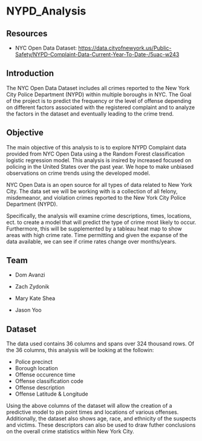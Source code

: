 # NYPD_Analysis

## Resources

- NYC Open Data Dataset: https://data.cityofnewyork.us/Public-Safety/NYPD-Complaint-Data-Current-Year-To-Date-/5uac-w243 

## Introduction

The NYC Open Data Dataset includes all crimes reported to the New York City Police Department (NYPD) within multiple boroughs in NYC. The Goal of the project is to predict the frequency or the level of offense depending on different factors associated with the registered complaint and to analyze the factors in the dataset and eventually leading to the crime trend. 

## Objective

The main objective of this analysis to is to explore NYPD Complaint data provided from NYC Open Data using a the Random Forest classification logistic regression model. This analysis is insired by increased focused on policing in the United States over the past year. We hope to make unbiased observations on crime trends using the developed model.

NYC Open Data is an open source for all types of data related to New York City. The data set we will be working with is a collection of all felony, misdemeanor, and violation crimes reported to the New York City Police Department (NYPD).

Specifically, the analysis will examine crime descriptions, times, locations, ect. to create a model that will predict the type of crime most likely to occur. Furthermore, this will be supplemented by a tableau heat map to show areas with high crime rate. Time permitting and given the expanse of the data available, we can see if crime rates change over months/years.

## Team

- Dom Avanzi

- Zach Zydonik 

- Mary Kate Shea

- Jason Yoo

## Dataset
The data used contains 36 columns and spans over 324 thousand rows. Of the 36 columns, this analysis will be looking at the followin:
* Police precinct
* Borough location
* Offense occurence time
* Offense classification code
* Offense description
* Offense Latitude & Longitude

Using the above columns of the dataset will allow the creation of a predictive model to pin point times and locations of various offenses.
Additionally, the dataset also shows age, race, and ethnicity of the suspects and victims. These descriptors can also be used to draw futher conclusions on the overall crime statistics within New York City.

